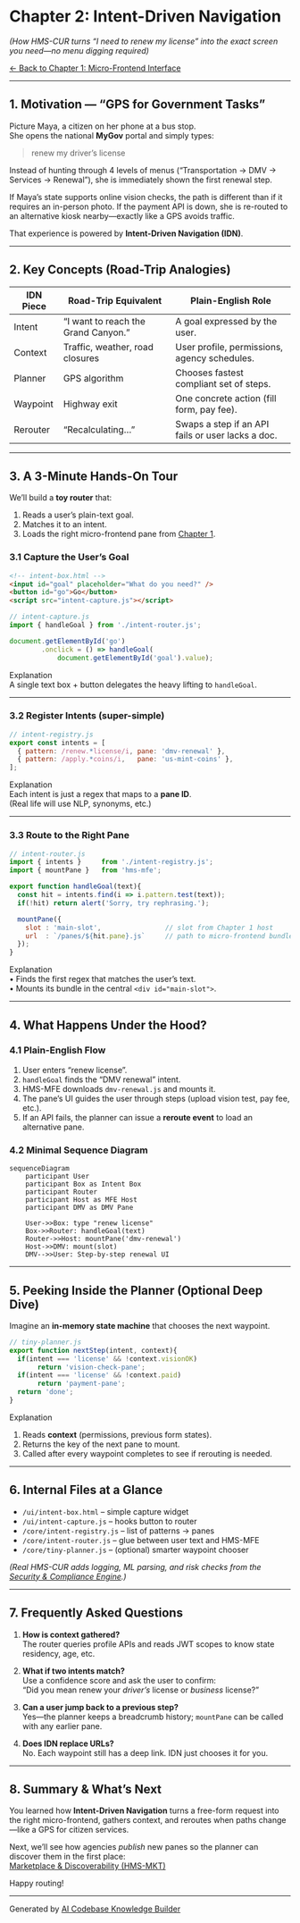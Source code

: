 # Chapter 2: Intent-Driven Navigation
*(How HMS-CUR turns “I need to renew my license” into the exact screen you need—no menu digging required)*  

[← Back to Chapter 1: Micro-Frontend Interface](01_micro_frontend_interface__hms_mfe__.md)

---

## 1. Motivation — “GPS for Government Tasks”

Picture Maya, a citizen on her phone at a bus stop.  
She opens the national **MyGov** portal and simply types:

> renew my driver’s license

Instead of hunting through 4 levels of menus (“Transportation → DMV → Services → Renewal”), she is immediately shown the first renewal step.  

If Maya’s state supports online vision checks, the path is different than if it requires an in-person photo. If the payment API is down, she is re-routed to an alternative kiosk nearby—exactly like a GPS avoids traffic.

That experience is powered by **Intent-Driven Navigation (IDN)**.

---

## 2. Key Concepts (Road-Trip Analogies)

| IDN Piece | Road-Trip Equivalent | Plain-English Role |
|-----------|---------------------|--------------------|
| Intent | “I want to reach the Grand Canyon.” | A goal expressed by the user. |
| Context | Traffic, weather, road closures | User profile, permissions, agency schedules. |
| Planner | GPS algorithm | Chooses fastest compliant set of steps. |
| Waypoint | Highway exit | One concrete action (fill form, pay fee). |
| Rerouter | “Recalculating…” | Swaps a step if an API fails or user lacks a doc. |

---

## 3. A 3-Minute Hands-On Tour

We’ll build a **toy router** that:

1. Reads a user’s plain-text goal.
2. Matches it to an intent.
3. Loads the right micro-frontend pane from [Chapter 1](01_micro_frontend_interface__hms_mfe__.md).

### 3.1 Capture the User’s Goal

```html
<!-- intent-box.html -->
<input id="goal" placeholder="What do you need?" />
<button id="go">Go</button>
<script src="intent-capture.js"></script>
```

```js
// intent-capture.js
import { handleGoal } from './intent-router.js';

document.getElementById('go')
        .onclick = () => handleGoal(
            document.getElementById('goal').value);
```

Explanation  
A single text box + button delegates the heavy lifting to `handleGoal`.

---

### 3.2 Register Intents (super-simple)

```js
// intent-registry.js
export const intents = [
  { pattern: /renew.*license/i, pane: 'dmv-renewal' },
  { pattern: /apply.*coins/i,   pane: 'us-mint-coins' },
];
```

Explanation  
Each intent is just a regex that maps to a **pane ID**.  
(Real life will use NLP, synonyms, etc.)

---

### 3.3 Route to the Right Pane

```js
// intent-router.js
import { intents }     from './intent-registry.js';
import { mountPane }   from 'hms-mfe';

export function handleGoal(text){
  const hit = intents.find(i => i.pattern.test(text));
  if(!hit) return alert('Sorry, try rephrasing.');

  mountPane({
    slot : 'main-slot',                // slot from Chapter 1 host
    url  : `/panes/${hit.pane}.js`     // path to micro-frontend bundle
  });
}
```

Explanation  
• Finds the first regex that matches the user’s text.  
• Mounts its bundle in the central `<div id="main-slot">`.

---

## 4. What Happens Under the Hood?

### 4.1 Plain-English Flow

1. User enters “renew license”.  
2. `handleGoal` finds the “DMV renewal” intent.  
3. HMS-MFE downloads `dmv-renewal.js` and mounts it.  
4. The pane’s UI guides the user through steps (upload vision test, pay fee, etc.).  
5. If an API fails, the planner can issue a **reroute event** to load an alternative pane.

### 4.2 Minimal Sequence Diagram

```mermaid
sequenceDiagram
    participant User
    participant Box as Intent Box
    participant Router
    participant Host as MFE Host
    participant DMV as DMV Pane

    User->>Box: type "renew license"
    Box->>Router: handleGoal(text)
    Router->>Host: mountPane('dmv-renewal')
    Host->>DMV: mount(slot)
    DMV-->>User: Step-by-step renewal UI
```

---

## 5. Peeking Inside the Planner (Optional Deep Dive)

Imagine an **in-memory state machine** that chooses the next waypoint.

```js
// tiny-planner.js
export function nextStep(intent, context){
  if(intent === 'license' && !context.visionOK)
       return 'vision-check-pane';
  if(intent === 'license' && !context.paid)
       return 'payment-pane';
  return 'done';
}
```

Explanation  
1. Reads **context** (permissions, previous form states).  
2. Returns the key of the next pane to mount.  
3. Called after every waypoint completes to see if rerouting is needed.

---

## 6. Internal Files at a Glance

* `/ui/intent-box.html` – simple capture widget  
* `/ui/intent-capture.js` – hooks button to router  
* `/core/intent-registry.js` – list of patterns → panes  
* `/core/intent-router.js` – glue between user text and HMS-MFE  
* `/core/tiny-planner.js` – (optional) smarter waypoint chooser  

*(Real HMS-CUR adds logging, ML parsing, and risk checks from the  
[Security & Compliance Engine](10_security___compliance_engine__hms_esq___hms_ops__.md).)*

---

## 7. Frequently Asked Questions

1. **How is context gathered?**  
   The router queries profile APIs and reads JWT scopes to know state residency, age, etc.

2. **What if two intents match?**  
   Use a confidence score and ask the user to confirm:  
   “Did you mean renew your *driver’s* license or *business* license?”

3. **Can a user jump back to a previous step?**  
   Yes—the planner keeps a breadcrumb history; `mountPane` can be called with any earlier pane.

4. **Does IDN replace URLs?**  
   No. Each waypoint still has a deep link. IDN just chooses it for you.

---

## 8. Summary & What’s Next

You learned how **Intent-Driven Navigation** turns a free-form request into the right micro-frontend, gathers context, and reroutes when paths change—like a GPS for citizen services.

Next, we’ll see how agencies *publish* new panes so the planner can discover them in the first place:  
[Marketplace & Discoverability (HMS-MKT)](03_marketplace___discoverability__hms_mkt__.md)

Happy routing!

---

Generated by [AI Codebase Knowledge Builder](https://github.com/The-Pocket/Tutorial-Codebase-Knowledge)